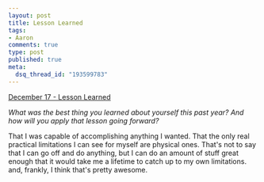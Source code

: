 ```yaml
--- 
layout: post
title: Lesson Learned
tags: 
- Aaron
comments: true
type: post
published: true
meta: 
  dsq_thread_id: "193599783"
---
```

<p><a href="http://www.reverb10.com/december-17-lesson-learned/">December 17 - Lesson Learned</a></p>
<p><em>What was the best thing you learned about yourself this past year? And how will you apply that lesson going forward?</em></p>
<p>That I was capable of accomplishing anything I wanted. That the only real practical limitations I can see for myself are physical ones. That's not to say that I can go off and do anything, but I can do an amount of stuff great enough that it would take me a lifetime to catch up to my own limitations. and, frankly, I think that's pretty awesome.</p>
